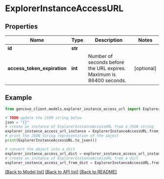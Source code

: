 # ExplorerInstanceAccessURL


## Properties

Name | Type | Description | Notes
------------ | ------------- | ------------- | -------------
**id** | **str** |  |
**access_token_expiration** | **int** | Number of seconds before the URL expires. Maximum is 86400 seconds. | [optional]

## Example

```python
from gencove_client.models.explorer_instance_access_url import ExplorerInstanceAccessURL

# TODO update the JSON string below
json = "{}"
# create an instance of ExplorerInstanceAccessURL from a JSON string
explorer_instance_access_url_instance = ExplorerInstanceAccessURL.from_json(json)
# print the JSON string representation of the object
print(ExplorerInstanceAccessURL.to_json())

# convert the object into a dict
explorer_instance_access_url_dict = explorer_instance_access_url_instance.to_dict()
# create an instance of ExplorerInstanceAccessURL from a dict
explorer_instance_access_url_from_dict = ExplorerInstanceAccessURL.from_dict(explorer_instance_access_url_dict)
```
[[Back to Model list]](../README.md#documentation-for-models) [[Back to API list]](../README.md#documentation-for-api-endpoints) [[Back to README]](../README.md)

